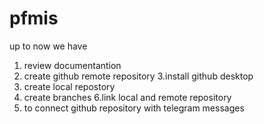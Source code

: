 # pfmis
up to now we have
1. review documentantion
2. create github remote repository
3.install github desktop
4. create local repostory
5. create branches
6.link local and remote repository
7. to connect github repository with telegram messages
